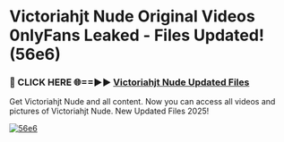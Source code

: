 # Victoriahjt Nude Original Videos 0nlyFans Leaked - Files Updated! (56e6)

<h3>🔴 CLICK HERE 🌐==►► <a href="https://tinyurl.com/4mcuefdz" rel="nofollow">Victoriahjt Nude Updated Files</a></h3>

Get Victoriahjt Nude and all content. Now you can access all videos and pictures of Victoriahjt Nude. New Updated Files 2025!

[![56e6](https://i.imgur.com/StAQSOY.gif)](https://tinyurl.com/4mcuefdz)
